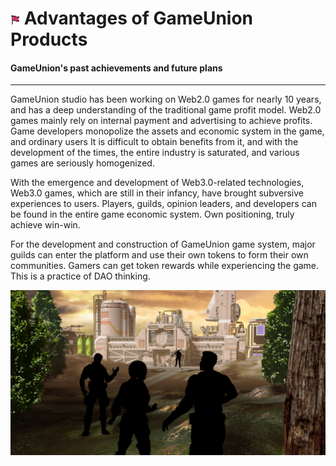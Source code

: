 #  <img src="./IMG/flag.png" width="3%" class="img_l1"> Advantages of GameUnion Products
#### GameUnion's past achievements and future plans
----------
GameUnion studio has been working on Web2.0 games for nearly 10 years, and has a deep understanding of the traditional game profit model. Web2.0 games mainly rely on internal payment and advertising to achieve profits. Game developers monopolize the assets and economic system in the game, and ordinary users It is difficult to obtain benefits from it, and with the development of the times, the entire industry is saturated, and various games are seriously homogenized. 

With the emergence and development of Web3.0-related technologies, Web3.0 games, which are still in their infancy, have brought subversive experiences to users. Players, guilds, opinion leaders, and developers can be found in the entire game economic system. Own positioning, truly achieve win-win. 

For the development and construction of GameUnion game system, major guilds can enter the platform and use their own tokens to form their own communities. Gamers can get token rewards while experiencing the game. This is a practice of DAO thinking.

![image](IMG/Heros.jpg)

